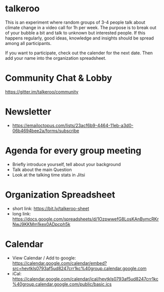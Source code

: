 # talkeroo

This is an experiment where random groups of 3-4 people talk about climate change in a video call for 1h per week. The purpose is to break out of your bubble a bit and talk to unknown but interested people. If this happens regularly, good ideas, knowledge and insights should be spread among all participants.

If you want to participate, check out the calender for the next date. Then add your name into the organization spreadsheet.

# Community Chat & Lobby
https://gitter.im/talkeroo/community

# Newsletter
- https://emailoctopus.com/lists/23acf6b9-4464-11eb-a3d0-06b4694bee2a/forms/subscribe

# Agenda for every group meeting
- Briefly introduce yourself, tell about your background
- Talk about the main Question
- Look at the talking time stats in Jitsi

# Organization Spreadsheet
- short link: https://bit.ly/talkeroo-sheet
- long link: https://docs.google.com/spreadsheets/d/1OzpwwefG8LosKAnBymcRKrNwJ9KKMm1kex0ADpcph5k


# Calendar
- View Calendar / Add to google: https://calendar.google.com/calendar/embed?src=hevtkls0793af5ud8247crr1kc%40group.calendar.google.com
- iCal: https://calendar.google.com/calendar/ical/hevtkls0793af5ud8247crr1kc%40group.calendar.google.com/public/basic.ics
